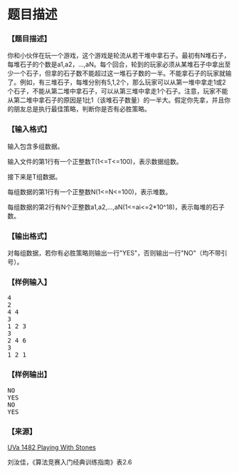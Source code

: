 # 题目描述


<h3>
【题目描述】
</h3>
<p>
你和小伙伴在玩一个游戏，这个游戏是轮流从若干堆中拿石子。最初有N堆石子，每堆石子的个数是a1,a2，...,aN。每个回合，轮到的玩家必须从某堆石子中拿出至少一个石子，但拿的石子数不能超过这一堆石子数的一半。不能拿石子的玩家就输了。例如，有三堆石子，每堆分别有5,1,2个，那么玩家可以从第一堆中拿走1或2个石子，不能从第二堆中拿石子，可以从第三堆中拿走1个石子。注意，玩家不能从第二堆中拿石子的原因是1比1（该堆石子数量）的一半大。假定你先拿，并且你的朋友总是执行最佳策略，判断你是否有必胜策略。
</p>
<h3>
【输入格式】
</h3>
<p>
输入包含多组数据。
</p>
<p>
输入文件的第1行有一个正整数T(1&lt;=T&lt;=100)，表示数据组数。
</p>
<p>
接下来是T组数据。
</p>
<p>
每组数据的第1行有一个正整数N(1&lt;=N&lt;=100)，表示堆数。
</p>
<p>
每组数据的第2行有N个正整数a1,a2,...,aN(1&lt;=ai&lt;=2*10^18)，表示每堆的石子数。
</p>
<h3>
【输出格式】
</h3>
<p>
对每组数据，若你有必胜策略则输出一行&#34;YES&#34;，否则输出一行&#34;NO&#34;（均不带引号）。
</p>
<h3>
【样例输入】
</h3>
<pre>4
2
4 4
3
1 2 3
3
2 4 6
3
1 2 1
</pre>
<h3>
【样例输出】
</h3>
<pre>NO
YES
NO
YES</pre>
<h3>
【来源】
</h3>
<p>
<a href="http://uva.onlinejudge.org/index.php?option=com_onlinejudge&amp;Itemid=8&amp;category=477&amp;page=show_problem&amp;problem=4228" target="_blank">UVa 1482 Playing With Stones</a> 
</p>
<p>
刘汝佳，《算法竞赛入门经典训练指南》表2.6
</p>
